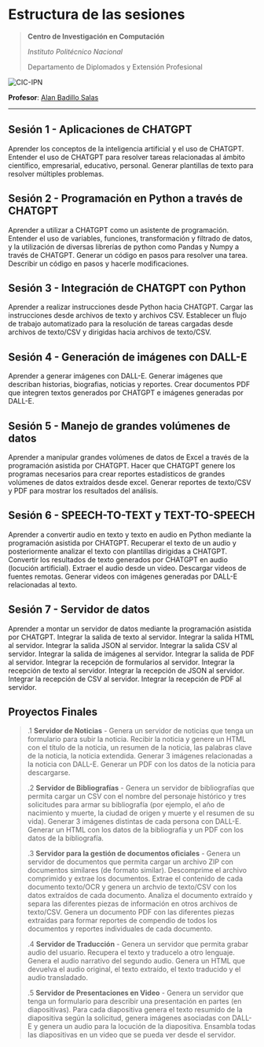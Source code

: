 # Estructura de las sesiones

> **Centro de Investigación en Computación**
>
> *Instituto Politécnico Nacional*
>
> Departamento de Diplomados y Extensión Profesional
>

![CIC-IPN](https://www.cic.ipn.mx/images/logos/logositiocicletras.png)

**Profesor**: [Alan Badillo Salas](alan@nomadacode.com)

---

## Sesión 1 - Aplicaciones de CHATGPT

Aprender los conceptos de la inteligencia artificial y el uso de CHATGPT. Entender el uso de CHATGPT para resolver tareas relacionadas al ámbito científico, empresarial, educativo, personal. Generar plantillas de texto para resolver múltiples problemas.

## Sesión 2 - Programación en Python a través de CHATGPT

Aprender a utilizar a CHATGPT como un asistente de programación. Entender el uso de variables, funciones, transformación y filtrado de datos, y la utilización de diversas librerías de python como Pandas y Numpy a través de CHATGPT. Generar un código en pasos para resolver una tarea. Describir un código en pasos y hacerle modificaciones.

## Sesión 3 - Integración de CHATGPT con Python

Aprender a realizar instrucciones desde Python hacia CHATGPT. Cargar las instrucciones desde archivos de texto y archivos CSV. Establecer un flujo de trabajo automatizado para la resolución de tareas cargadas desde archivos de texto/CSV y dirigidas hacia archivos de texto/CSV.

## Sesión 4 - Generación de imágenes con DALL-E

Aprender a generar imágenes con DALL-E. Generar imágenes que describan historias, biografias, noticias y reportes. Crear documentos PDF que integren textos generados por CHATGPT e imágenes generadas por DALL-E.

## Sesión 5 - Manejo de grandes volúmenes de datos

Aprender a manipular grandes volúmenes de datos de Excel a través de la programación asistida por CHATGPT. Hacer que CHATGPT genere los programas necesarios para crear reportes estadísticos de grandes volúmenes de datos extraídos desde excel. Generar reportes de texto/CSV y PDF para mostrar los resultados del análisis.

## Sesión 6 - SPEECH-TO-TEXT y TEXT-TO-SPEECH

Aprender a convertir audio en texto y texto en audio en Python mediante la programación asistida por CHATGPT. Recuperar el texto de un audio y posteriormente analizar el texto con plantillas dirigidas a CHATGPT. Convertir los resultados de texto generados por CHATGPT en audio (locución artificial). Extraer el audio desde un video. Descargar videos de fuentes remotas. Generar videos con imágenes generadas por DALL-E relacionadas al texto.

## Sesión 7 - Servidor de datos

Aprender a montar un servidor de datos mediante la programación asistida por CHATGPT. Integrar la salida de texto al servidor. Integrar la salida HTML al servidor. Integrar la salida JSON al servidor. Integrar la salida CSV al servidor. Integrar la salida de imágenes al servidor. Integrar la salida de PDF al servidor. Integrar la recepción de formularios al servidor. Integrar la recepción de texto al servidor. Integrar la recepción de JSON al servidor. Integrar la recepción de CSV al servidor. Integrar la recepción de PDF al servidor.

## Proyectos Finales

> .1 **Servidor de Noticias** - Genera un servidor de noticias que tenga un formulario para subir la noticia. Recibir la noticia y genere un HTML con el título de la noticia, un resumen de la noticia, las palabras clave de la noticia, la noticia extendida. Generar 3 imágenes relacionadas a la noticia con DALL-E. Generar un PDF con los datos de la noticia para descargarse.
>
> .2 **Servidor de Bibliografías** - Genera un servidor de bibliografías que permita cargar un CSV con el nombre del personaje histórico y tres solicitudes para armar su bibliografía (por ejemplo, el año de nacimiento y muerte, la ciudad de origen y muerte y el resumen de su vida). Generar 3 imágenes distintas de cada persona con DALL-E. Generar un HTML con los datos de la bibliografía y un PDF con los datos de la bibliografía.
>
> .3 **Servidor para la gestión de documentos oficiales** - Genera un servidor de documentos que permita cargar un archivo ZIP con documentos similares (de formato similar). Descomprime el archivo comprimido y extrae los documentos. Extrae el contenido de cada documento texto/OCR y genera un archvio de texto/CSV con los datos extraídos de cada documento. Analiza el documento extraído y separa las diferentes piezas de información en otros archivos de texto/CSV. Genera un documento PDF con las diferentes piezas extraídas para formar reportes de compendio de todos los documentos y reportes individuales de cada documento.
>
> .4 **Servidor de Traducción** - Genera un servidor que permita grabar audio del usuario. Recupera el texto y traducelo a otro lenguaje. Genera el audio narrativo del segundo audio. Genera un HTML que devuelva el audio original, el texto extraído, el texto traducido y el audio transladado.
>
> .5 **Servidor de Presentaciones en Video** - Genera un servidor que tenga un formulario para describir una presentación en partes (en diapositivas). Para cada diapositiva genera el texto resumido de la diapositiva según la solicitud, genera imágenes asociadas con DALL-E y genera un audio para la locución de la diapositiva. Ensambla todas las diapositivas en un video que se pueda ver desde el servidor.
>
